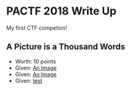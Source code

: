 # PACTF 2018 Write Up

My first CTF competion!

## A Picture is a Thousand Words
 - Worth: 10 points
 - Given: [An Image](../blob/master/pactf/A-Picture-is-a-Thousand-Words/image.d25eefefc427.jpg)
 - Given: [An Image](LICENSE)
 - Given: [test](https://www.google.com/)

 